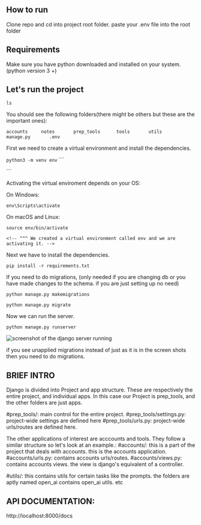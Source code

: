 ## How to run

Clone repo and cd into project root folder.
paste your .env file into the root folder


## Requirements
Make sure you have python downloaded and installed on your system. (python version 3 +)


## Let's run the project

```ls```

You should see the following folders(there might be others but these are the important ones):

```accounts     notes       prep_tools      tools       utils       manage.py       .env ```

First we need to create a virtual environment and install the dependencies. 

```python3 -m venv env``` ```

<!-- Create the virtual environment. -->```

Activating the virtual enviroment depends on your OS:

On Windows:

```env\Scripts\activate```

On macOS and Linux:

```source env/bin/activate``` 

```<!-- ^^^ We created a virtual environment called env and we are activating it. -->```

Next we have to install the dependencies.

```pip install -r requirements.txt```


If you need to do migrations, (only needed if you are changing db or you have made changes to the schema. if you are just setting up no need)

```python manage.py makemigrations```

```python manage.py migrate```



Now we can run the server.

```python manage.py runserver```


![screenshot of the django server running](utils/read_me/Screenshot_runserver.png)

if you see unapplied migrations instead of just as it is in the screen shots then you need to do migrations.

## BRIEF INTRO
Django is divided into Project and app structure. These are respectively the entire project, and individual apps. In this case our Project is prep_tools, and the other folders are just apps.

#prep_tools/:
    main control for the entire project. 
#prep_tools/settings.py:
    project-wide settings are defined here
#prep_tools/urls.py:
    project-wide urls/routes are defined here.

The other applications of interest are acccounts and tools. They follow a similar structure so let's look at an example.:
#accounts/:
    this is a part of the project that deals with accounts. this is the accounts application.
#accounts/urls.py:
    contains accounts urls/routes.
#accounts/views.py:
    contains accounts views. the view is django's equivalent of a controller.

#utils/:
    this contains utils for certain tasks like the prompts. the folders are aptly named open_ai contains open_ai utils. etc

## API DOCUMENTATION:

http://localhost:8000/docs